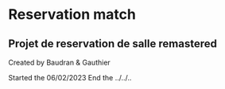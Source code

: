 # Reservation match #
Projet de reservation de salle remastered
----------------------
Created by Baudran & Gauthier

Started the 06/02/2023
End the ../../..
